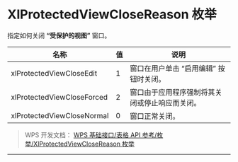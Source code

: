 # XlProtectedViewCloseReason 枚举

指定如何关闭 **“受保护的视图”** 窗口。

| 名称                       | 值  | 说明                                           |
|----------------------------|-----|------------------------------------------------|
| xlProtectedViewCloseEdit   | 1   | 窗口在用户单击 “启用编辑” 按钮时关闭。         |
| xlProtectedViewCloseForced | 2   | 窗口由于应用程序强制将其关闭或停止响应而关闭。 |
| xlProtectedViewCloseNormal | 0   | 窗口正常关闭。                                 |

> WPS 开发文档： [WPS 基础接口/表格 API 参考/枚举/XlProtectedViewCloseReason 枚举](https://qn.cache.wpscdn.cn/encs/doc/office_v19/topics/WPS%20%E5%9F%BA%E7%A1%80%E6%8E%A5%E5%8F%A3/%E8%A1%A8%E6%A0%BC%20API%20%E5%8F%82%E8%80%83/%E6%9E%9A%E4%B8%BE/XlProtectedViewCloseReason%20%E6%9E%9A%E4%B8%BE.html)

------------------------------------------------------------------------
